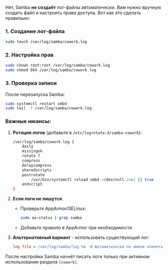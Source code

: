 Нет, Samba **не создаёт** лог-файлы автоматически. Вам нужно вручную создать файл и настроить права доступа. Вот как это сделать правильно:

### 1. Создание лог-файла
```bash
sudo touch /var/log/samba/cowork.log
```

### 2. Настройка прав
```bash
sudo chown root:root /var/log/samba/cowork.log
sudo chmod 664 /var/log/samba/cowork.log
```

### 3. Проверка записи
После перезапуска Samba:
```bash
sudo systemctl restart smbd
sudo tail -f /var/log/samba/cowork.log
```

### Важные нюансы:
1. **Ротация логов** (добавьте в `/etc/logrotate.d/samba-cowork`):
   ```bash
   /var/log/samba/cowork.log {
       daily
       missingok
       rotate 7
       compress
       delaycompress
       sharedscripts
       postrotate
           /usr/bin/systemctl reload smbd >/dev/null 2>&1 || true
       endscript
   }
   ```

2. **Если логи не пишутся**:
   - Проверьте AppArmor/SELinux:
     ```bash
     sudo aa-status | grep samba
     ```
   - Добавьте правило в AppArmor при необходимости

3. **Альтернативный вариант** - использовать существующий лог:
   ```ini
   log file = /var/log/samba/log.%m  # Автоматически по имени клиента
   ```

После настройки Samba начнёт писать логи только при активном использовании раздела `[cowork]`.
